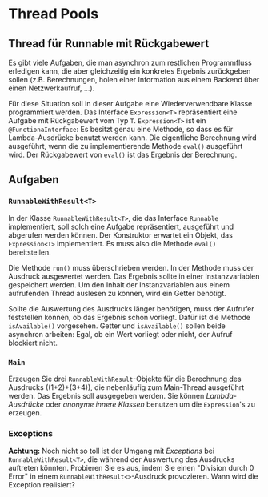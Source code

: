 # Thread Pools #

## Thread für Runnable mit Rückgabewert ##

Es gibt viele Aufgaben, die man asynchron zum restlichen Programmfluss erledigen kann, die aber gleichzeitig ein konkretes Ergebnis zurückgeben sollen (z.B. Berechnungen, holen einer Information aus einem Backend über einen Netzwerkaufruf, ...).

Für diese Situation soll in dieser Aufgabe eine Wiederverwendbare Klasse programmiert werden. Das Interface ``Expression<T>`` repräsentiert eine Aufgabe mit Rückgabewert vom Typ ``T``.  ``Expression<T>`` ist ein ``@FunctionaInterface``: Es besitzt genau eine Methode, so dass es für Lambda-Ausdrücke benutzt werden kann. Die eigentliche Berechnung wird ausgeführt, wenn die zu implementierende Methode ``eval()`` ausgeführt wird. Der Rückgabewert von ``eval()`` ist das Ergebnis der Berechnung.

## Aufgaben ##

### ``RunnableWithResult<T>`` ###

In der Klasse ``RunnableWithResult<T>``, die das Interface ``Runnable`` implementiert, soll solch eine Aufgabe repräsentiert, ausgeführt und abgerufen werden können. Der Konstruktor erwartet ein Objekt, das ``Expression<T>`` implementiert. Es muss also die Methode ``eval()`` bereitstellen.

Die Methode ``run()`` muss überschrieben werden. In der Methode muss der Ausdruck ausgewertet werden. Das Ergebnis sollte in einer Instanzvariablen gespeichert werden. Um den Inhalt der Instanzvariablen aus einem aufrufenden Thread auslesen zu können, wird ein Getter benötigt. 

Sollte die Auswertung des Ausdrucks länger benötigen, muss der Aufrufer feststellen können, ob das Ergebnis schon vorliegt. Dafür ist die Methode ``isAvailable()`` vorgesehen. Getter und ``isAvailable()`` sollen beide asynchron arbeiten: Egal, ob ein Wert vorliegt oder nicht, der Aufruf blockiert nicht.

### ``Main`` ###

Erzeugen Sie drei ``RunnableWithResult``-Objekte für die Berechnung des Ausdrucks ((1+2)+(3+4)), die nebenläufig zum Main-Thread ausgeführt werden. Das Ergebnis soll ausgegeben werden. Sie können *Lambda-Ausdrücke* oder *anonyme innere Klassen* benutzen um die ``Expression``'s zu erzeugen.

### Exceptions ###

**Achtung:** Noch nicht so toll ist der Umgang mit *Exceptions* bei ``RunnableWithResult<T>``, die während der Auswertung des Ausdrucks auftreten könnten. Probieren Sie es aus, indem Sie einen "Division durch 0 Error" in einem ``RunnableWithResult<>``-Ausdruck provozieren. Wann wird die Exception realisiert?